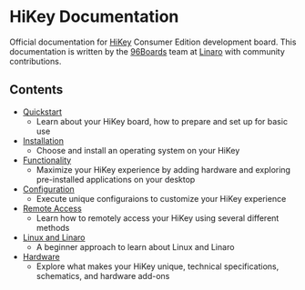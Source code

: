 # HiKey Documentation

Official documentation for [HiKey](https://www.96boards.org/products/ce/hikey/) Consumer Edition development board. This documentation is written by the [96Boards](https://www.96boards.org) team at [Linaro](http://www.linaro.org) with community contributions.

## Contents

- [Quickstart](https://github.com/96boards/documentation/blob/master/hikey/CONTENTS/QUICKSTART/README.md)
   - Learn about your HiKey board, how to prepare and set up for basic use
- [Installation](https://github.com/96boards/documentation/blob/master/hikey/CONTENTS/INSTALLATION/README.md)
   - Choose and install an operating system on your HiKey
- [Functionality](https://github.com/96boards/documentation/blob/master/hikey/CONTENTS/FUNCTIONALITY/README.md)
   - Maximize your HiKey experience by adding hardware and exploring pre-installed applications on your desktop
- [Configuration](https://github.com/96boards/documentation/blob/master/hikey/CONTENTS/CONFIGURATION/README.md)
   - Execute unique configuraions to customize your HiKey experience
- [Remote Access](https://github.com/96boards/documentation/blob/master/hikey/CONTENTS/REMOTE-ACCESS/README.md)
   - Learn how to remotely access your HiKey using several different methods
- [Linux and Linaro](https://github.com/96boards/documentation/blob/master/hikey/CONTENTS/LINUX-AND-LINARO/README.md)
   - A beginner approach to learn about Linux and Linaro
- [Hardware](https://github.com/96boards/documentation/blob/master/hikey/CONTENTS/HARDWARE/README.md)
   - Explore what makes your HiKey unique, technical specifications, schematics, and hardware add-ons
